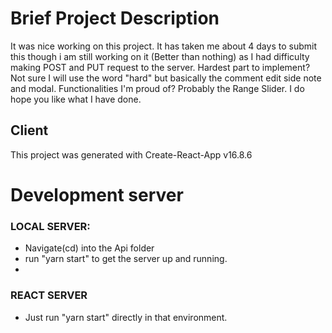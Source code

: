 # Brief Project Description

It was nice working on this project. It has taken me about 4 days to submit this though i am still working on it (Better than nothing) as I had difficulty making POST and PUT request to the server.
Hardest part to implement? Not sure I will use the word "hard" but basically the comment edit side note and modal.
Functionalities I'm proud of? Probably the Range Slider. I do hope you like what I have done.

## Client

This project was generated with Create-React-App v16.8.6

# Development server

### LOCAL SERVER:

- Navigate(cd) into the Api folder
- run "yarn start" to get the server up and running.
-

### REACT SERVER

- Just run "yarn start" directly in that environment.
